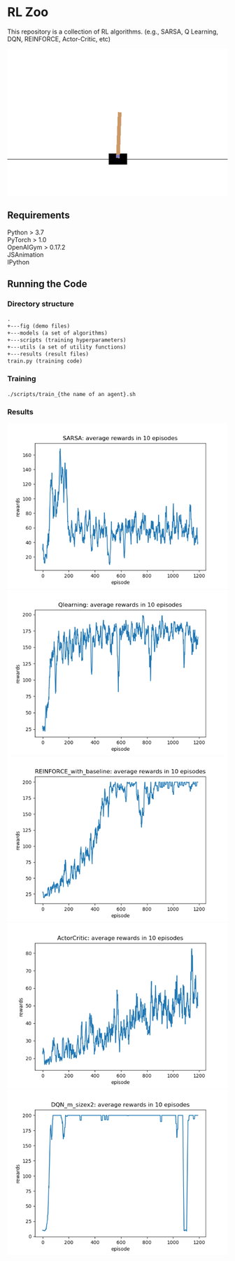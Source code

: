 # RL Zoo

This repository is a collection of RL algorithms. (e.g., SARSA, Q Learning, DQN, REINFORCE, Actor-Critic, etc)

<img src="fig/demo_cartpole.gif">

## Requirements
Python > 3.7 \
PyTorch > 1.0 \
OpenAIGym > 0.17.2 \
JSAnimation \
IPython

## Running the Code
### Directory structure
```
.
+---fig (demo files)
+---models (a set of algorithms)
+---scripts (training hyperparameters)
+---utils (a set of utility functions)
+---results (result files)
train.py (training code)
```

### Training
```
./scripts/train_{the name of an agent}.sh
```

### Results
<img src="fig/SARSA_reward.png">
<img src="fig/Qlearning_reward.png">
<img src="fig/REINFORCE_with_baseline_reward.png">
<img src="fig/ActorCritic_reward.png">
<img src="fig/DQN_m_sizex2_reward.png">
